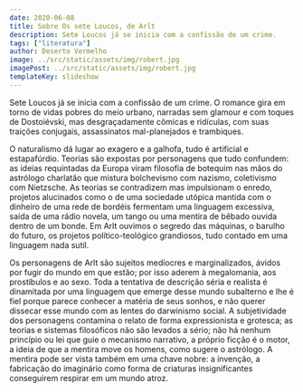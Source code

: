 ```yaml
---
date: 2020-06-08
title: Sobre Os sete Loucos, de Arlt
description: Sete Loucos já se inicia com a confissão de um crime.
tags: ["literatura"]
author: Deserto Vermelho
image: ../src/static/assets/img/robert.jpg
imagePost: ../src/static/assets/img/robert.jpg
templateKey: slideshow
---
```


Sete Loucos já se inicia com a confissão de um crime. O romance gira em torno de vidas pobres do meio urbano, narradas sem glamour e com toques de Dostoiévski, mas desgraçadamente cômicas e ridículas, com suas traições conjugais, assassinatos mal-planejados e trambiques.

O naturalismo dá lugar ao exagero e a galhofa, tudo é artificial e estapafúrdio. Teorias são expostas por personagens que tudo confundem: as ideias requintadas da Europa viram filosofia de botequim nas mãos do astrólogo charlatão que mistura bolchevismo com nazismo, coletivismo com Nietzsche. As teorias se contradizem mas impulsionam o enredo, projetos alucinados como o de uma sociedade utópica mantida com o dinheiro de uma rede de bordéis fermentam uma linguagem excessiva, saída de uma rádio novela, um tango ou uma mentira de bêbado ouvida dentro de um bonde. Em Arlt ouvimos o segredo das máquinas, o barulho do futuro, os projetos político-teológico grandiosos, tudo contado em uma linguagem nada sutil.

Os personagens de Arlt são sujeitos medíocres e marginalizados, ávidos por fugir do mundo em que estão; por isso aderem à megalomania, aos prostíbulos e ao sexo. Toda a tentativa de descrição séria e realista é dinamitada por uma linguagem que emerge desse mundo subalterno e lhe é fiel porque parece conhecer a matéria de seus sonhos, e não querer dissecar esse mundo com as lentes do darwinismo social. A subjetividade dos personagens contamina o relato de forma expressionista e grotesca; as teorias e sistemas filosóficos não são levados a sério; não há nenhum princípio ou lei que guie o mecanismo narrativo, a próprio ficção é o motor, a ideia de que a mentira move os homens, como sugere o astrólogo. A mentira pode ser vista também em uma chave nobre: a invenção, a fabricação do imaginário como forma de criaturas insignificantes conseguirem respirar em um mundo atroz.
